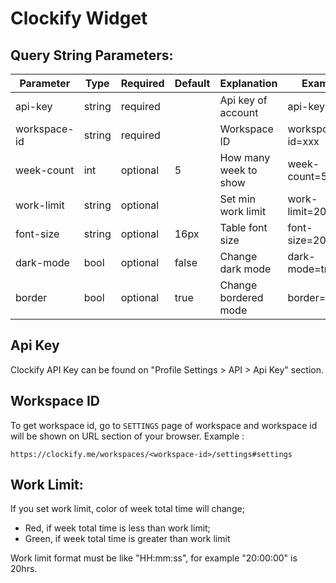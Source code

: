 # Clockify Widget

## Query String Parameters:

| Parameter     | Type      | Required  | Default   | Explanation           | Example           |
| ---           | ----      | --------- | --------- | -------------         | -------           |
| api-key       | string    | required  |           | Api key of account    | api-key=xxx       |
| workspace-id  | string    | required  |           | Workspace ID          | workspcace-id=xxx |
| week-count    | int       | optional  | 5         | How many week to show | week-count=5      |
| work-limit    | string    | optional  |           | Set min work limit    | work-limit=20:00:00 |
| font-size     | string    | optional  | 16px      | Table font size       | font-size=20px    |
| dark-mode     | bool      | optional  | false     | Change dark mode      | dark-mode=true    |
| border        | bool      | optional  | true      | Change bordered mode  | border=false      |

## Api Key

Clockify API Key can be found on "Profile Settings > API > Api Key" section.

## Workspace ID

To get workspace id, go to `SETTINGS` page of workspace and workspace id will be shown on URL section of your browser. Example :

```
https://clockify.me/workspaces/<workspace-id>/settings#settings
```

## Work Limit:

If you set work limit, color of week total time will change;

- Red, if week total time is less than work limit;
- Green, if week total time is greater than work limit

Work limit format must be like "HH:mm:ss", for example "20:00:00" is 20hrs.